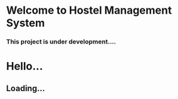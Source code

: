 # Welcome to Hostel Management System

### This project is under development....
# Hello...
## Loading...